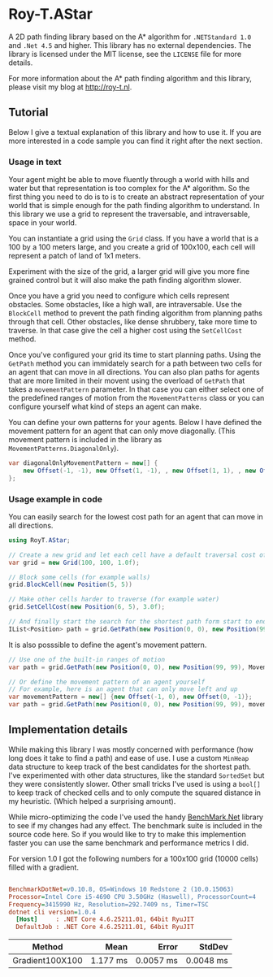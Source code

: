 # Roy-T.AStar
A 2D path finding library based on the A* algorithm for `.NETStandard 1.0` and `.Net 4.5` and higher. This library has no external dependencies. The library is licensed under the MIT license, see the `LICENSE` file for more details.

For more information about the A* path finding algorithm and this library, please visit my blog at http://roy-t.nl.

## Tutorial

Below I give a textual explanation of this library and how to use it. If you are more interested in a code sample you can find it right after the next section.

### Usage in text
Your agent might be able to move fluently through a world with hills and water but that representation is too complex for the A* algorithm. 
So the first thing you need to do is to is to create an abstract representation of your world that is simple enough for the path finding algorithm to understand.
In this library we use a grid to represent the traversable, and intraversable, space in your world. 

You can instantiate a grid using the `Grid` class. If you have a world that is a 100 by a 100 meters large, and you
create a grid of 100x100, each cell will represent a patch of land of 1x1 meters. 

Experiment with the size of the grid, a larger grid
will give you more fine grained control but it will also make the path finding algorithm slower.

Once you have a grid you need to configure which cells represent obstacles. Some obstacles, like a high wall, are intraversable. Use the `BlockCell` method to prevent the path finding algorithm from planning paths through that cell.
Other obstacles, like dense shrubbery, take more time to traverse. In that case give the cell a higher cost using the `SetCellCost` method.

Once you've configured your grid its time to start planning paths. Using the `GetPath` method you can immidately search for a path between two cells for an agent that can move in all directions. 
You can also plan paths for agents that are more limited in their movent using the overload of `GetPath` that takes a `movementPattern` parameter. In that case you can either select one of the predefined ranges of motion from the `MovementPatterns` class or you can configure yourself what kind of steps an agent can make.

You can define your own patterns for your agents. Below I have defined the movement pattern for an agent that can only move diagonally. (This movement pattern is included in the library as `MovementPatterns.DiagonalOnly`).

```csharp
var diagonalOnlyMovementPattern = new[] {
    new Offset(-1, -1), new Offset(1, -1), , new Offset(1, 1), , new Offset(-1, 1)
};
```


### Usage example in code
You can easily search for the lowest cost path for an agent that can move in all directions.

```csharp
using RoyT.AStar;

// Create a new grid and let each cell have a default traversal cost of 1.0
var grid = new Grid(100, 100, 1.0f);

// Block some cells (for example walls)
grid.BlockCell(new Position(5, 5))

// Make other cells harder to traverse (for example water)
grid.SetCellCost(new Position(6, 5), 3.0f);

// And finally start the search for the shortest path form start to end
IList<Position> path = grid.GetPath(new Position(0, 0), new Position(99, 99));

```
It is also posssible to define the agent's movement pattern.

```csharp
// Use one of the built-in ranges of motion
var path = grid.GetPath(new Position(0, 0), new Position(99, 99), MovementPatterns.DiagonalOnly);

// Or define the movement pattern of an agent yourself
// For example, here is an agent that can only move left and up
var movementPattern = new[] {new Offset(-1, 0), new Offset(0, -1)};
var path = grid.GetPath(new Position(0, 0), new Position(99, 99), movementPattern);
```


## Implementation details
While making this library I was mostly concerned with performance (how long does it take to find a path) and ease of use.
I use a custom `MinHeap` data structure to keep track of the best candidates for the shortest path. I've experimented with other data structures, like the standard `SortedSet` but they were consistently slower. 
Other small tricks I've used is using a `bool[]` to keep track of checked cells and to only compute the squared distance in my heuristic. (Which helped a surprising amount).

While micro-optimizing the code I've used the handy [BenchMark.Net](https://github.com/dotnet/BenchmarkDotNet) library to see if my changes had any effect. The benchmark suite is included in the source code here. So if you would like to try to make this implemention faster you can use the same benchmark and performance metrics I did.

For version 1.0 I got the following numbers for a 100x100 grid (10000 cells) filled with a gradient.


``` ini

BenchmarkDotNet=v0.10.8, OS=Windows 10 Redstone 2 (10.0.15063)
Processor=Intel Core i5-4690 CPU 3.50GHz (Haswell), ProcessorCount=4
Frequency=3415990 Hz, Resolution=292.7409 ns, Timer=TSC
dotnet cli version=1.0.4
  [Host]     : .NET Core 4.6.25211.01, 64bit RyuJIT
  DefaultJob : .NET Core 4.6.25211.01, 64bit RyuJIT


```
 |            Method |     Mean |     Error |    StdDev |
 |------------------ |---------:|----------:|----------:|
 | Gradient100X100 | 1.177 ms | 0.0057 ms | 0.0048 ms |

